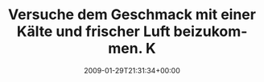 ---
retweeted: false
source: <a href="http://twitter.com" rel="nofollow">Twitter Web Client</a>
entities:
  hashtags: []
  symbols: []
  user_mentions: []
  urls: []
display_text_range:
- '0'
- '116'
favorite_count: '0'
id_str: '1159753585'
truncated: false
retweet_count: '0'
id: '1159753585'
created_at: Thu Jan 29 21:31:34 +0000 2009
favorited: false
full_text: Versuche dem Geschmack mit einer Kälte und frischer Luft beizukommen. Kein
  Erfolg. Was tun, bei Knoblauchvergiftung?
lang: de
tags:
- pesos/twitter
date: '2009-01-29T21:31:34+00:00'
src: https://twitter.com/bascht/status/1159753585
original_url: https://twitter.com/bascht/status/1159753585
type: twitter_tweet
text: Versuche dem Geschmack mit einer Kälte und frischer Luft beizukommen. Kein Erfolg.
  Was tun, bei Knoblauchvergiftung?
title: Versuche dem Geschmack mit einer Kälte und frischer Luft beizukommen. K

---